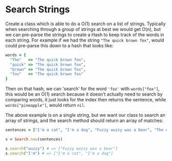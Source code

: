 # Search Strings

Create a class which is able to do a O(1) search on a list of strings. Typically when searching through a group of strings at best we would get O(n), but we can pre-parse the strings to create a Hash to keep track of the words in each string. For example if we had the string `"The quick brown fox"`, would could pre-parse this down to a hash that looks like: 

```rb
words = {
  "The"   => "The quick brown fox", 
  "quick" => "The quick brown fox", 
  "brown" => "The quick brown fox", 
  "fox"   => "The quick brown fox"
}
```

Then on that hash, we can 'search' for the word `'fox'` with `words["fox"]`, this would be an O(1) search because it doesn't actually need to search by comparing words, it just looks for the index then returns the sentence, while `words["pineapple"]`, would return `nil`. 

The above example is on a single string, but we want our class to search an array of strings, and the search method should return an array of matches:

```rb
sentences = ["I'm a cat", "I'm a dog", "Fuzzy wuzzy was a bear", "The quick brown fox"]

s = Search.new(sentences)

s.search("wuzzy") # => ["Fuzzy wuzzy was a bear"]
s.search("I'm") # => ["I'm a cat", "I'm a dog"]
```
